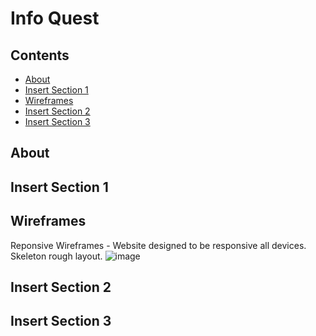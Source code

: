 # Info Quest

## Contents
- [About](#about)
- [Insert Section 1](#Insert-Section-1)
- [Wireframes](#Wireframes)
- [Insert Section 2](#Insert-Section-2)
- [Insert Section 3](#Insert-Section-3)

## About

## Insert Section 1

## Wireframes 

Reponsive Wireframes - Website designed to be responsive all devices. Skeleton rough layout. 
![image](https://github.com/SubjugatorofCSS/InfoQuest/blob/main/Media/Basic%20layout%20(responsive).png)

## Insert Section 2

## Insert Section 3

### 
